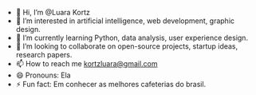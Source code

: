 - 👋 Hi, I’m @Luara Kortz
- 👀 I’m interested in artificial intelligence, web development, graphic design.
- 🌱 I’m currently learning Python, data analysis, user experience design.
- 💞️ I’m looking to collaborate on open-source projects, startup ideas, research papers.
- 📫 How to reach me kortzluara@gmail.com 
- 😄 Pronouns: Ela
- ⚡ Fun fact: Em conhecer as melhores cafeterias do brasil.

<!---
Luaah18/Luaah18 is a ✨ special ✨ repository because its `README.md` (this file) appears on your GitHub profile.
You can click the Preview link to take a look at your changes.
--->
